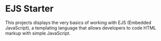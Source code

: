 # EJS Starter

This projects displays the very basics of working with EJS (Embedded JavaScript), a templating language that allows developers to code HTML markup with simple JavaScript.
